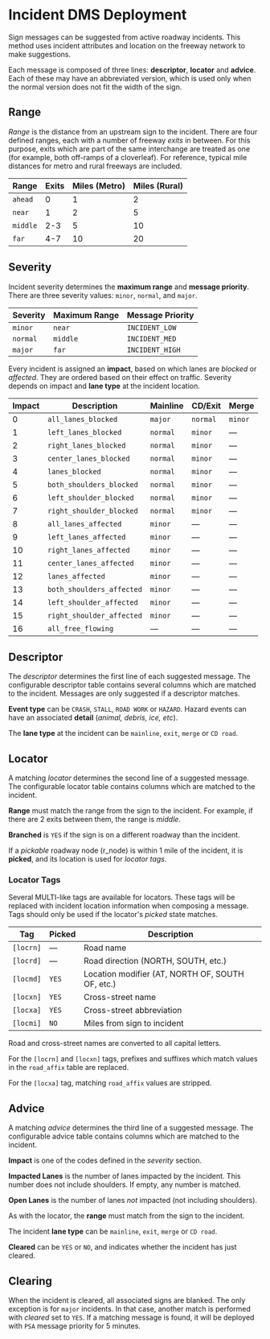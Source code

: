 # Incident DMS Deployment

Sign messages can be suggested from active roadway incidents.  This method uses
incident attributes and location on the freeway network to make suggestions.

Each message is composed of three lines: **descriptor**, **locator** and
**advice**.  Each of these may have an abbreviated version, which is used only
when the normal version does not fit the width of the sign.

## Range

*Range* is the distance from an upstream sign to the incident.  There are four
defined ranges, each with a number of freeway *exits* in between.  For this
purpose, exits which are part of the same interchange are treated as one (for
example, both off-ramps of a cloverleaf).  For reference, typical mile distances
for metro and rural freeways are included.

Range    | Exits | Miles (Metro) | Miles (Rural)
---------|-------|---------------|--------------
`ahead`  |     0 |             1 |             2
`near`   |     1 |             2 |             5
`middle` |   2-3 |             5 |            10
`far`    |   4-7 |            10 |            20

## Severity

Incident severity determines the **maximum range** and **message priority**.
There are three severity values: `minor`, `normal`, and `major`.

Severity | Maximum Range | Message Priority
---------|---------------|------------------
`minor`  | `near`        | `INCIDENT_LOW`
`normal` | `middle`      | `INCIDENT_MED`
`major`  | `far`         | `INCIDENT_HIGH`

Every incident is assigned an **impact**, based on which lanes are *blocked* or
*affected*.  They are ordered based on their effect on traffic.  Severity
depends on impact and **lane type** at the incident location.

Impact | Description               | Mainline   | CD/Exit  | Merge
-------|---------------------------|------------|----------|--------
 0     | `all_lanes_blocked`       | `major`    | `normal` | `minor`
 1     | `left_lanes_blocked`      | `normal`   | `minor`  | —
 2     | `right_lanes_blocked`     | `normal`   | `minor`  | —
 3     | `center_lanes_blocked`    | `normal`   | `minor`  | —
 4     | `lanes_blocked`           | `normal`   | `minor`  | —
 5     | `both_shoulders_blocked`  | `normal`   | `minor`  | —
 6     | `left_shoulder_blocked`   | `normal`   | `minor`  | —
 7     | `right_shoulder_blocked`  | `normal`   | `minor`  | —
 8     | `all_lanes_affected`      | `minor`    | —        | —
 9     | `left_lanes_affected`     | `minor`    | —        | —
10     | `right_lanes_affected`    | `minor`    | —        | —
11     | `center_lanes_affected`   | `minor`    | —        | —
12     | `lanes_affected`          | `minor`    | —        | —
13     | `both_shoulders_affected` | `minor`    | —        | —
14     | `left_shoulder_affected`  | `minor`    | —        | —
15     | `right_shoulder_affected` | `minor`    | —        | —
16     | `all_free_flowing`        | —          | —        | —

## Descriptor

The *descriptor* determines the first line of each suggested message.  The
configurable descriptor table contains several columns which are matched to the
incident.  Messages are only suggested if a descriptor matches.

**Event type** can be `CRASH`, `STALL`, `ROAD WORK` or `HAZARD`.  Hazard events
can have an associated **detail** (*animal, debris, ice, etc*).

The **lane type** at the incident can be `mainline`, `exit`, `merge` or
`CD road`.

## Locator

A matching *locator* determines the second line of a suggested message.  The
configurable locator table contains columns which are matched to the incident.

**Range** must match the range from the sign to the incident.  For example, if
there are 2 exits between them, the range is *middle*.

**Branched** is `YES` if the sign is on a different roadway than the incident.

If a *pickable* roadway node (r_node) is within 1 mile of the incident, it is
**picked**, and its location is used for *locator tags*.

### Locator Tags

Several MULTI-like tags are available for locators.  These tags will be replaced
with incident location information when composing a message.  Tags should only
be used if the locator's *picked* state matches.

Tag       | Picked | Description
----------|--------|-------------------------------------------------
`[locrn]` | —      | Road name
`[locrd]` | —      | Road direction (NORTH, SOUTH, etc.)
`[locmd]` | `YES`  | Location modifier (AT, NORTH OF, SOUTH OF, etc.)
`[locxn]` | `YES`  | Cross-street name
`[locxa]` | `YES`  | Cross-street abbreviation
`[locmi]` | `NO`   | Miles from sign to incident

Road and cross-street names are converted to all capital letters.

For the `[locrn]` and `[locxn]` tags, prefixes and suffixes which match values
in the `road_affix` table are replaced.

For the `[locxa]` tag, matching `road_affix` values are stripped.

## Advice

A matching *advice* determines the third line of a suggested message.  The
configurable advice table contains columns which are matched to the incident.

**Impact** is one of the codes defined in the *severity* section.

**Impacted Lanes** is the number of lanes impacted by the incident.  This number
does not include shoulders.  If empty, any number is matched.

**Open Lanes** is the number of lanes *not* impacted (not including shoulders).

As with the locator, the **range** must match from the sign to the incident.

The incident **lane type** can be `mainline`, `exit`, `merge` or `CD road`.

**Cleared** can be `YES` or `NO`, and indicates whether the incident has just
cleared.

## Clearing

When the incident is cleared, all associated signs are blanked.  The only
exception is for `major` incidents.  In that case, another match is performed
with *cleared* set to `YES`.  If a matching message is found, it will be
deployed with `PSA` message priority for 5 minutes.
